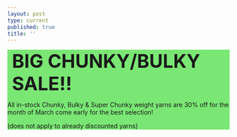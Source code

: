 ```yaml
---
layout: post
type: current
published: true
title: ''
---
```

<div style="background-color:#7AE774">
<h3 style="font-size:3em; margin:0.25em">BIG CHUNKY/BULKY SALE!!</h3>
<p>All in-stock Chunky, Bulky & Super Chunky weight yarns are 30% off for the month of March come early for the best selection!</p>
<p>(does not apply to already discounted yarns)</p>
</div>
